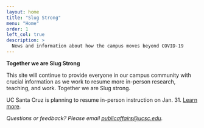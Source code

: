 ```yaml
---
layout: home
title: "Slug Strong"
menu: "Home"
order: 1
left_col: true
description: >
  News and information about how the campus moves beyond COVID-19
---
```


**Together we are Slug Strong**

This site will continue to provide everyone in our campus community with crucial information as we work to resume more in-person research, teaching, and work. Together we are Slug strong.

UC Santa Cruz is planning to resume in-person instruction on Jan. 31. [Learn more](https://news.ucsc.edu/2022/01/delaying-in-person-instruction.html). 

*Questions or feedback? Please email [publicaffairs@ucsc.edu](mailto:publicaffairs@ucsc.edu).*
